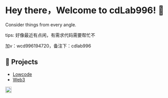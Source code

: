 # Hey there，Welcome to cdLab996! 👋

Consider things from every angle.

tips: 好像最近有点闲，有需求代码需要帮忙不

加v：wcd996194720，备注下：cdlab996

## 🚀 Projects

- [Lowcode](https://github.com/orgs/cdLab996/projects/1/views/1)
- [Web3](https://github.com/orgs/cdLab996/projects/2)

<div><img height="20" src="https://komarev.com/ghpvc/?username=cdLab996"></div>
